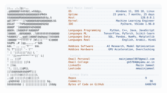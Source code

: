 <picture>
  <source srcset="https://raw.githubusercontent.com/mmazinjameel/mmazinjameel/main/dark_mode.svg?v=1751271374" media="(prefers-color-scheme: dark)">
  <img src="https://raw.githubusercontent.com/mmazinjameel/mmazinjameel/main/light_mode.svg?v=1751271374">
</picture>
